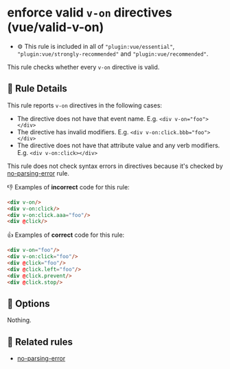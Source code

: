 # enforce valid `v-on` directives (vue/valid-v-on)

- :gear: This rule is included in all of `"plugin:vue/essential"`, `"plugin:vue/strongly-recommended"` and `"plugin:vue/recommended"`.

This rule checks whether every `v-on` directive is valid.

## :book: Rule Details

This rule reports `v-on` directives in the following cases:

- The directive does not have that event name. E.g. `<div v-on="foo"></div>`
- The directive has invalid modifiers. E.g. `<div v-on:click.bbb="foo"></div>`
- The directive does not have that attribute value and any verb modifiers. E.g. `<div v-on:click></div>`

This rule does not check syntax errors in directives because it's checked by [no-parsing-error] rule.

:-1: Examples of **incorrect** code for this rule:

```html
<div v-on/>
<div v-on:click/>
<div v-on:click.aaa="foo"/>
<div @click/>
```

:+1: Examples of **correct** code for this rule:

```html
<div v-on="foo"/>
<div v-on:click="foo"/>
<div @click="foo"/>
<div @click.left="foo"/>
<div @click.prevent/>
<div @click.stop/>
```

## :wrench: Options

Nothing.

## :couple: Related rules

- [no-parsing-error]


[no-parsing-error]: no-parsing-error.md
